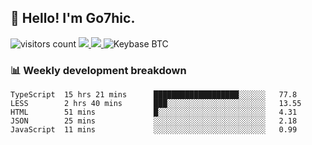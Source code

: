 ## 👋 Hello! I'm Go7hic.

 ![visitors count](https://visitors-by-url-pls-dont-use-this-in-your-repo.vercel.app/Go7hic-github-readme)
 <a href="https://twitter.com/Go7hic">
    <img src="https://img.shields.io/badge/-@Go7hic-1ca0f1?style=flat-square&labelColor=1ca0f1&logo=twitter&logoColor=white&link=https://twitter.com/Go7hic">
   <a/>
   <a href="mailto:gtfx0209@gmail.com">
    <img src="https://img.shields.io/badge/-gtfx0209@gmail.com-c14438?style=flat-square&logo=Gmail&logoColor=white&link=mailto:gtfx0209@gmail.com">
   <a/>
    ![Keybase BTC](https://img.shields.io/keybase/btc/Go7hic)
 <!--
🔭 I’m currently working
🌱 I’m currently learning
💬 Ask me about 
📫 How to reach me: 
⚡ Fun fact: 
-->
 <!--
![My Github Stats](https://github-readme-stats.vercel.app/api?username=Go7hic&show_icons=true&count_private=true)

-->

### 📊 Weekly development breakdown
<!--START_SECTION:waka-->
```text
TypeScript  15 hrs 21 mins      ███████████████████░░░░░░   77.8 
LESS        2 hrs 40 mins       ███░░░░░░░░░░░░░░░░░░░░░░   13.55 
HTML        51 mins             █░░░░░░░░░░░░░░░░░░░░░░░░   4.31 
JSON        25 mins             ░░░░░░░░░░░░░░░░░░░░░░░░░   2.18 
JavaScript  11 mins             ░░░░░░░░░░░░░░░░░░░░░░░░░   0.99
```
<!--END_SECTION:waka-->
    

